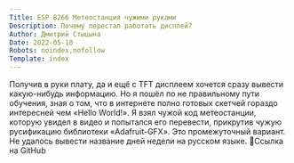 ```yaml
---
Title: ESP 8266 Метеостанция чужими руками⁠⁠
Description: Почему перестал работать дисплей?
Author: Дмитрий Стыцына
Date: 2022-05-10
Robots: noindex,nofollow
Template: index
---
```


Получив в руки плату, да и ещё с TFT дисплеем хочется сразу вывести какую-нибудь информацию. Но я пошёл по не правильному пути обучения, зная о том, что в интернете полно готовых скетчей гораздо интересней чем «Hello World!». Я взял чужой код метеостанции, которую увидел в видео и попытался его перевести, прикрутив чужую русификацию библиотеки «Adafruit-GFX».
Это промежуточный вариант.  Не удалось вывести название дней недели на русском языке.
🔗Ссылка на GitHub
